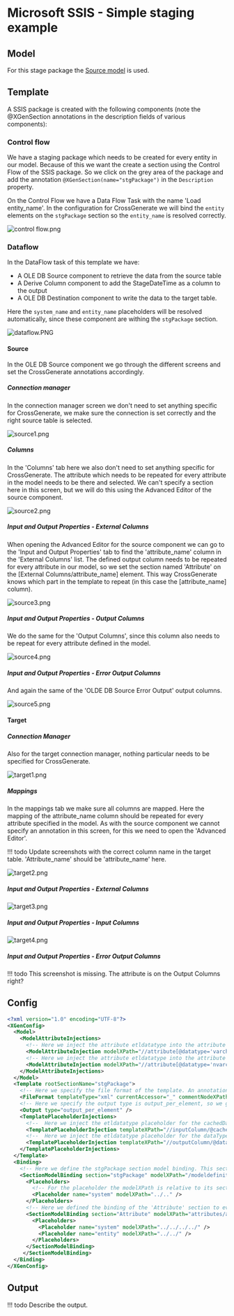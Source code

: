 # Microsoft SSIS - Simple staging example

## Model
For this stage package the [Source model](../Model/Source_model) is used.

## Template
A SSIS package is created with the following components (note the @XGenSection annotations in the description fields of various components):

### Control flow
We have a staging package which needs to be created for every entity in our model. Because of this we want the create a section using the Control Flow of the SSIS package. So we click on the grey area of the package and add the annotation `@XGenSection(name="stgPackage")` in the `Description` property.

On the Control Flow we have a Data Flow Task with the name 'Load entity_name'. In the configuration for CrossGenerate we will bind the `entity` elements on the `stgPackage` section so the `entity_name` is resolved correctly.

![control flow.png](img/control_flow.png)

### Dataflow
In the DataFlow task of this template we have:
- A OLE DB Source component to retrieve the data from the source table
- A Derive Column component to add the StageDateTime as a column to the output
- A OLE DB Destination component to write the data to the target table.

Here the `system_name` and `entity_name` placeholders will be resolved automatically, since these component are withing the `stgPackage` section.

![dataflow.PNG](img/dataflow.png)

#### Source
In the OLE DB Source component we go through the different screens and set the CrossGenerate annotations accordingly.

##### Connection manager
In the connection manager screen we don't need to set anything specific for CrossGenerate, we make sure the connection is set correctly and the right source table is selected.

![source1.png](img/source_connmgr.png)

##### Columns
In the 'Columns' tab here we also don't need to set anything specific for CrossGenerate. The attribute which needs to be repeated for every attribute in the model needs to be there and selected. We can't specify a section here in this  screen, but we will do this using the  Advanced Editor of the source component.

![source2.png](img/source_columns.png)

##### Input and Output Properties - External Columns
When opening the Advanced Editor for the source component we can go to the 'Input and Output Properties' tab to find the 'attribute_name' column in the 'External Columns' list.
The defined output column needs to be repeated for every attribute in our model, so we set the section named 'Attribute' on the [External Columns/attribute_name] element. This way CrossGenerate knows which part in the template to repeat (in this case the [attribute_name] column).

![source3.png](img/source_adv_external_columns.png)

##### Input and Output Properties - Output Columns
We do the same for the 'Output Columns', since this column also needs to be repeat for every attribute defined in the model.

![source4.png](img/source_adv_output_columns.png)

##### Input and Output Properties - Error Output Columns
And again the same of the 'OLDE DB Source Error Output' output columns.

![source5.png](img/source_adv_error_columns.png)

#### Target
##### Connection Manager
Also for the target connection manager, nothing particular needs to be specified for CrossGenerate.

![target1.png](img/dest_connmgr.png)

##### Mappings
In the mappings tab we make sure all columns are mapped. Here the mapping of the attribute_name column should be repeated for every attribute specified in the model. As with the source component we cannot specify an annotation in this screen, for this we need to open the 'Advanced Editor'.

!!! todo
    Update screenshots with the correct column name in the target table. 'Attribute_name' should be 'attribute_name' here.

![target2.png](img/dest_mappings.png)

##### Input and Output Properties - External Columns
![target3.png](img/dest_adv_external_columns.png)

##### Input and Output Properties - Input Columns
![target4.png](img/dest_adv_input_columns.png)

##### Input and Output Properties - Error Output Columns

!!! todo
    This screenshot is missing. The attribute is on the Output Columns right?


## Config

```xml
<?xml version="1.0" encoding="UTF-8"?>
<XGenConfig>
  <Model>    
    <ModelAttributeInjections>
      <!-- Here we inject the attribute etldatatype into the attribute elements where the datatype is varchar. -->
      <ModelAttributeInjection modelXPath="//attribute[@datatype='varchar']" targetAttribute="etldatatype" targetValue="str"/>
      <!-- Here we inject the attribute etldatatype into the attribute elements where the datatype is nvarchar. -->
      <ModelAttributeInjection modelXPath="//attribute[@datatype='nvarchar']" targetAttribute="etldatatype" targetValue="wstr"/>
    </ModelAttributeInjections>
  </Model>
  <Template rootSectionName="stgPackage">
    <!-- Here we specify the file format of the template. An annotation for example can be specified in 'description' attributes of any element (commentNodeXPath). -->
    <FileFormat templateType="xml" currentAccessor="_" commentNodeXPath="@*[lower-case(local-name())='description']" annotationPrefix="@XGen" annotationArgsPrefix="(" annotationArgsSuffix=")" />
    <!-- Here we specify the output type is output_per_element, so we get a SSIS package per entity. -->
    <Output type="output_per_element" />
    <TemplatePlaceholderInjections>
      <!--  Here we inject the etldatatype placeholder for the cachedDataType attribute of every inputColumn element. -->
      <TemplatePlaceholderInjection templateXPath="//inputColumn/@cachedDataType" modelNode="etldatatype" scope="current" />
      <!--  Here we inject the etldatatype placeholder for the dataType attribute of every outputColumn element. -->
      <TemplatePlaceholderInjection templateXPath="//outputColumn/@dataType"  modelNode="etldatatype" scope="current" />
    </TemplatePlaceholderInjections>
  </Template>
  <Binding>
    <!-- Here we define the stgPackage section model binding. This section maps to the 'Control Flow' of the package. -->
    <SectionModelBinding section="stgPackage" modelXPath="/modeldefinition/system/mappableObjects/entity" placeholderName="entity">
      <Placeholders>
        <!-- For the placeholder the modelXPath is relative to its section model xpath. -->
        <Placeholder name="system" modelXPath="../.." />                 
      </Placeholders>
      <!-- Here we defined the binding of the 'Attribute' section to ever attribute of the entity. -->
      <SectionModelBinding section="Attribute" modelXPath="attributes/attribute" placeholderName="attribute">
        <Placeholders>
          <Placeholder name="system" modelXPath="../../../../" />
          <Placeholder name="entity" modelXPath="../../" />                 
        </Placeholders>    
      </SectionModelBinding>        
     </SectionModelBinding> 
  </Binding>
</XGenConfig>
```

## Output

!!! todo
    Describe the output.